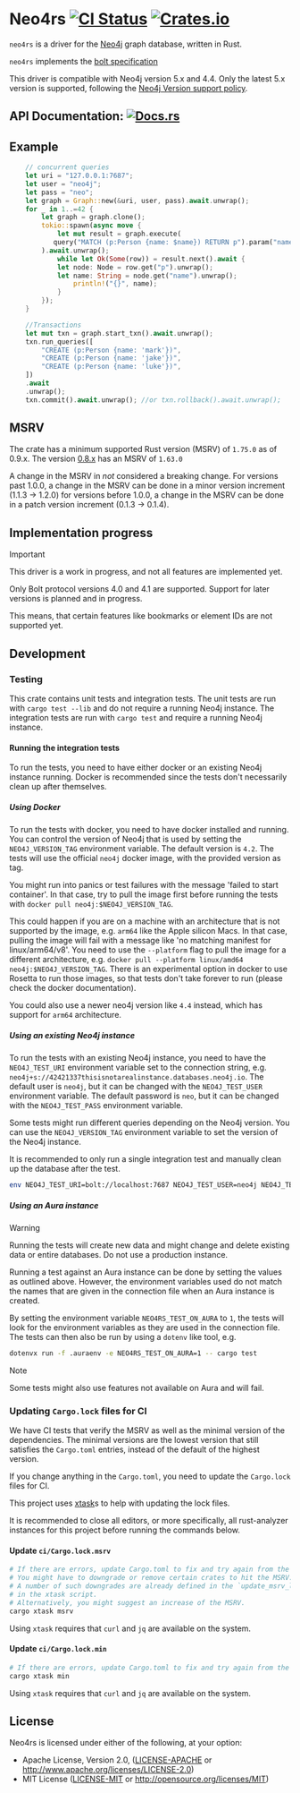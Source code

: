 # Neo4rs [![CI Status][ci-badge]][ci-url]  [![Crates.io][crates-badge]][crates-url]

[ci-badge]: https://github.com/neo4j-labs/neo4rs/actions/workflows/checks.yml/badge.svg
[ci-url]: https://github.com/neo4j-labs/neo4rs
[crates-badge]: https://img.shields.io/crates/v/neo4rs.svg?style=shield
[crates-url]: https://crates.io/crates/neo4rs
[docs-badge]: https://img.shields.io/badge/docs-latest-blue.svg?style=shield
[docs-url]: https://docs.rs/neo4rs

`neo4rs` is a driver for the [Neo4j](https://neo4j.com/) graph database, written in Rust.

`neo4rs` implements the [bolt specification](https://neo4j.com/docs/bolt/current/bolt/message/#messages-summary-41)

This driver is compatible with Neo4j version 5.x and 4.4.
Only the latest 5.x version is supported, following the [Neo4j Version support policy](https://neo4j.com/developer/kb/neo4j-supported-versions/).

## API Documentation: [![Docs.rs][docs-badge]][docs-url]

## Example

```rust
    // concurrent queries
    let uri = "127.0.0.1:7687";
    let user = "neo4j";
    let pass = "neo";
    let graph = Graph::new(&uri, user, pass).await.unwrap();
    for _ in 1..=42 {
        let graph = graph.clone();
        tokio::spawn(async move {
            let mut result = graph.execute(
           query("MATCH (p:Person {name: $name}) RETURN p").param("name", "Mark")
        ).await.unwrap();
            while let Ok(Some(row)) = result.next().await {
            let node: Node = row.get("p").unwrap();
            let name: String = node.get("name").unwrap();
                println!("{}", name);
            }
        });
    }

    //Transactions
    let mut txn = graph.start_txn().await.unwrap();
    txn.run_queries([
        "CREATE (p:Person {name: 'mark'})",
        "CREATE (p:Person {name: 'jake'})",
        "CREATE (p:Person {name: 'luke'})",
    ])
    .await
    .unwrap();
    txn.commit().await.unwrap(); //or txn.rollback().await.unwrap();
```

## MSRV

The crate has a minimum supported Rust version (MSRV) of `1.75.0` as of 0.9.x.
The version [0.8.x](https://crates.io/crates/neo4rs/0.8.0) has an MSRV of `1.63.0`

A change in the MSRV in *not* considered a breaking change.
For versions past 1.0.0, a change in the MSRV can be done in a minor version increment (1.1.3 -> 1.2.0)
for versions before 1.0.0, a change in the MSRV can be done in a patch version increment (0.1.3 -> 0.1.4).

## Implementation progress

> [!IMPORTANT]
> This driver is a work in progress, and not all features are implemented yet.

Only Bolt protocol versions 4.0 and 4.1 are supported.
Support for later versions is planned and in progress.

This means, that certain features like bookmarks or element IDs are not supported yet.

## Development

### Testing

This crate contains unit tests and integration tests.
The unit tests are run with `cargo test --lib` and do not require a running Neo4j instance.
The integration tests are run with `cargo test` and require a running Neo4j instance.

#### Running the integration tests

To run the tests, you need to have either docker or an existing Neo4j instance running.
Docker is recommended since the tests don't necessarily clean up after themselves.

##### Using Docker

To run the tests with docker, you need to have docker installed and running.
You can control the version of Neo4j that is used by setting the `NEO4J_VERSION_TAG` environment variable.
The default version is `4.2`.
The tests will use the official `neo4j` docker image, with the provided version as tag.

You might run into panics or test failures with the message 'failed to start container'.
In that case, try to pull the image first before running the tests with `docker pull neo4j:$NEO4J_VERSION_TAG`.

This could happen if you are on a machine with an architecture that is not supported by the image, e.g. `arm64` like the Apple silicon Macs.
In that case, pulling the image will fail with a message like 'no matching manifest for linux/arm64/v8'.
You need to use the `--platform` flag to pull the image for a different architecture, e.g. `docker pull --platform linux/amd64 neo4j:$NEO4J_VERSION_TAG`.
There is an experimental option in docker to use Rosetta to run those images, so that tests don't take forever to run (please check the docker documentation).

You could also use a newer neo4j version like `4.4` instead, which has support for `arm64` architecture.

##### Using an existing Neo4j instance

To run the tests with an existing Neo4j instance, you need to have the `NEO4J_TEST_URI` environment variable set to the connection string, e.g. `neo4j+s://42421337thisisnotarealinstance.databases.neo4j.io`.
The default user is `neo4j`, but it can be changed with the `NEO4J_TEST_USER` environment variable.
The default password is `neo`, but it can be changed with the `NEO4J_TEST_PASS` environment variable.

Some tests might run different queries depending on the Neo4j version.
You can use the `NEO4J_VERSION_TAG` environment variable to set the version of the Neo4j instance.

It is recommended to only run a single integration test and manually clean up the database after the test.

```sh
env NEO4J_TEST_URI=bolt://localhost:7687 NEO4J_TEST_USER=neo4j NEO4J_TEST_PASS=supersecret NEO4J_VERSION_TAG=5.8 cargo test --test <name of the integration test, see the file names in lib/tests/>
```

##### Using an Aura instance

> [!WARNING]
> Running the tests will create new data and might change and delete existing data or entire databases.
> Do not use a production instance.

Running a test against an Aura instance can be done by setting the values as outlined above.
However, the environment variables used do not match the names that are given in the connection file when an Aura instance is created.

By setting the environment variable `NEO4RS_TEST_ON_AURA` to `1`, the tests will look for the environment variables as they are used in the connection file.
The tests can then also be run by using a `dotenv` like tool, e.g.

```sh
dotenvx run -f .auraenv -e NEO4RS_TEST_ON_AURA=1 -- cargo test
```

> [!NOTE]
> Some tests might also use features not available on Aura and will fail.

### Updating `Cargo.lock` files for CI

We have CI tests that verify the MSRV as well as the minimal version of the dependencies.
The minimal versions are the lowest version that still satisfies the `Cargo.toml` entries, instead of the default of the highest version.

If you change anything in the `Cargo.toml`, you need to update the `Cargo.lock` files for CI.

This project uses [xtask](https://github.com/matklad/cargo-xtask#cargo-xtask)s to help with updating the lock files.

It is recommended to close all editors, or more specifically, all rust-analyzer instances for this project before running the commands below.

#### Update `ci/Cargo.lock.msrv`

```bash
# If there are errors, update Cargo.toml to fix and try again from the top.
# You might have to downgrade or remove certain crates to hit the MSRV.
# A number of such downgrades are already defined in the `update_msrv_lock` function
# in the xtask script.
# Alternatively, you might suggest an increase of the MSRV.
cargo xtask msrv
```

Using `xtask` requires that `curl` and `jq` are available on the system.


#### Update `ci/Cargo.lock.min`

```bash
# If there are errors, update Cargo.toml to fix and try again from the top.
cargo xtask min
```

Using `xtask` requires that `curl` and `jq` are available on the system.


## License

Neo4rs is licensed under either of the following, at your option:

 * Apache License, Version 2.0, ([LICENSE-APACHE](LICENSE-APACHE) or http://www.apache.org/licenses/LICENSE-2.0)
 * MIT License ([LICENSE-MIT](LICENSE-MIT) or http://opensource.org/licenses/MIT)
